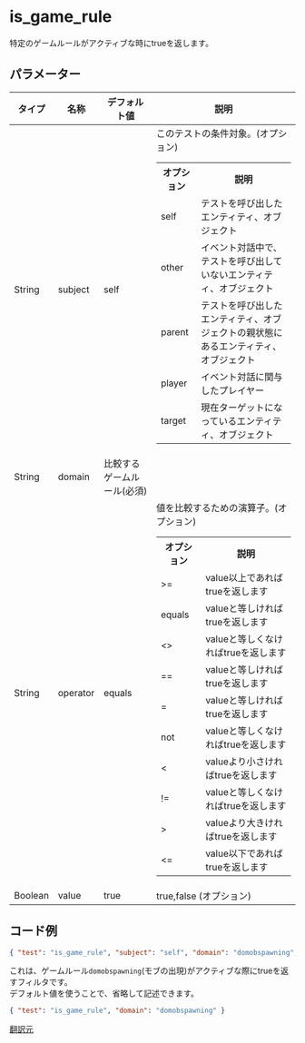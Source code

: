 # is_game_rule
特定のゲームルールがアクティブな時にtrueを返します。 

## パラメーター
|タイプ |名称  |デフォルト値 |説明 |
|---|---|---|---|
|String |subject |self |このテストの条件対象。(オプション) <br><table><tr><th>オプション</th><th>説明</th></tr><tr><td>self</td><td>テストを呼び出したエンティティ、オブジェクト</td></tr><tr><td>other</td><td>イベント対話中で、テストを呼び出していないエンティティ、オブジェクト</td></tr><tr><td>parent</td><td>テストを呼び出したエンティティ、オブジェクトの親状態にあるエンティティ、オブジェクト</td></tr><tr><td>player</td><td>イベント対話に関与したプレイヤー</td></tr><tr><td>target</td><td>現在ターゲットになっているエンティティ、オブジェクト</td></tr></table>|
|String |domain |比較するゲームルール(必須) |
|String |operator |equals |値を比較するための演算子。(オプション)<br> <table><tr><th>オプション</th><th>説明</th></tr><tr><td>>=</td><td>value以上であればtrueを返します</td></tr><tr><td>equals</td><td>valueと等しければtrueを返します</td></tr><tr><td><></td><td>valueと等しくなければtrueを返します</td></tr><tr><td>==</td><td>valueと等しければtrueを返します</td></tr><tr><td>=</td><td>valueと等しければtrueを返します</td></tr><tr><td>not</td><td>valueと等しくなければtrueを返します</td></tr><tr><td><</td><td>valueより小さければtrueを返します</td></tr><tr><td>!=</td><td>valueと等しくなければtrueを返します</td></tr><tr><td>></td><td>valueより大きければtrueを返します</td></tr><tr><td><=</td><td>value以下であればtrueを返します</td></tr></table>|
|Boolean |value |true |true,false (オプション)|

## コード例
```json
{ "test": "is_game_rule", "subject": "self", "domain": "domobspawning", "operator": "equals", "value": "true" }
```

これは、ゲームルール`domobspawning`(モブの出現)がアクティブな際にtrueを返すフィルタです。  
デフォルト値を使うことで、省略して記述できます。

```json
{ "test": "is_game_rule", "domain": "domobspawning" }
```

[翻訳元](https://minecraft.gamepedia.com/Bedrock_Edition_entity_components_documentation#is_game_rulee)